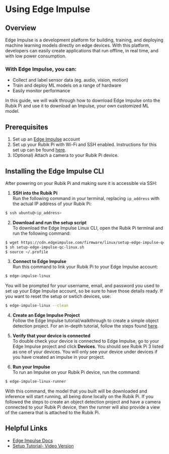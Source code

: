 # Using Edge Impulse

## Overview

Edge Impulse is a development platform for building, training, and deploying machine learning models directly on edge devices. With this platform, developers can easily create applications that run offline, in real time, and with low power consumption. 

### With Edge Impulse, you can:
- Collect and label sensor data (eg. audio, vision, motion)
- Train and deploy ML models on a range of hardware
- Easily monitor performance

In this guide, we will walk through how to download Edge Impulse onto the Rubik Pi and use it to download an Impulse, your own customized ML model. 

## Prerequisites

1. Set up an [Edge Impulse](https://studio.edgeimpulse.com/login) account
2. Set up your Rubik Pi with Wi-Fi and SSH enabled. Instructions for this set up can be found [here](https://rubikpi-ai.github.io/documentation/docs/rubik-pi-3-user-manual/quick-start/#11-introduction). 
3. (Optional) Attach a camera to your Rubik Pi device.

## Installing the Edge Impulse CLI

After powering on your Rubik Pi and making sure it is accessible via SSH:  

1. __SSH into the Rubik Pi__  
Run the following command in your terminal, replacing `ip_address` with the actual IP address of your Rubik Pi: 
```bash
$ ssh ubuntu@<ip_address> 
```

2. __Download and run the setup script__  
To download the Edge Impulse Linux CLI, open the Rubik Pi terminal and run the following command:   

```bash
$ wget https://cdn.edgeimpulse.com/firmware/linux/setup-edge-impulse-qc-linux.sh
$ sh setup-edge-impulse-qc-linux.sh
$ source ~/.profile
```

3. __Connect to Edge Impulse__  
Run this command to link your Rubik Pi to your Edge Impulse account:
```bash
$ edge-impulse-linux
```
You will be prompted for your username, email, and password you used to set up your Edge Impulse account, so be sure to have those details ready. If you want to reset the setup or swtich devices, use:
```bash
$ edge-impulse-linux --clean
```

4. __Create an Edge Impulse Project__  
Follow the Edge Impulse tutorial/walkthrough to create a simple object detection project. For an in-depth tutorial, follow the steps found [here](https://docs.edgeimpulse.com/docs/tutorials/end-to-end-tutorials/computer-vision/object-detection/detect-objects-using-fomo).

5. __Verify that your device is connected__  
To double check your device is connected to Edge Impulse, go to your Edge Impulse project and click __Devices__. You should see Rubik Pi 3 listed as one of your devices. You will only see your device under devices if you have created an impulse in your project. 

6. __Run your Impulse__  
To run an Impulse on your Rubik Pi device, run the command: 
```bash
$ edge-impulse-linux-runner
```
With this command, the model that you built will be downloaded and inference will start running, all being done locally on the Rubik Pi. If you followed the steps to create an object detection project and have a camera connected to your Rubik Pi device, then the runner will also provide a view of the camera that is attached to the Rubik Pi. 


## Helpful Links

- [Edge Impulse Docs](https://docs.edgeimpulse.com/docs/edge-ai-hardware/cpu-+-ai-accelerators/thundercomm-rubikpi3#setting-up-your-thundercomm-rubik-pi-3)
- [Setup Tutorial- Video Version](https://www.youtube.com/watch?v=E0kwTcZiTdk&t=541s)
